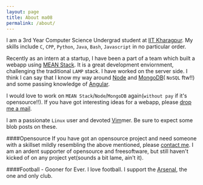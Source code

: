 ```yaml
---
layout: page
title: About ma08
permalink: /about/
---
```

I am a 3rd Year Computer Science Undergrad student at [IIT Kharagpur](http://www.iitkgp.ac.in/).
My skills include `C`, `CPP`, `Python`, `Java`, `Bash`, `Javascript` in no particular order.

Recently as an intern at a startup, I have been a part of a team which built a webapp using [MEAN Stack](http://mean.io/).
It is a great development enviornment, challenging the traditional `LAMP` stack. 
I have worked on the server side. I think I can say that I know my way around [Node](http://nodejs.org/) and [MongoDB]()( `NoSQL` ftw!!) and some passing knowledge of [Angular](https://angularjs.org/).

I would love to work on `MEAN Stack`/`Node`/`MongoDB` again(`without pay` if it's opensource!!). If you have got interesting ideas for a webapp, please [drop me a mail](mailto:sourya4@gmail.com).

I am a passionate `Linux` user and devoted [Vim](http://www.vim.org/)mer. Be sure to expect some blob posts on these.

####Opensource
If you have got an opensource project and need someone with a skillset mildly resembling the above mentioned, please [contact me](mailto:sourya4@gmail.com). I am an ardent supporter of opensource and freesoftware, but still haven't kicked of on any project yet(sounds a bit lame, ain't it).

####Football - Gooner for Ever.
I love football. I support the [Arsenal](http://arsenal.com), the one and only club.  
